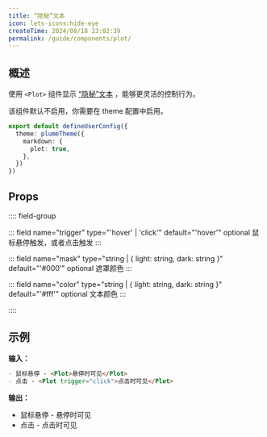 ```yaml
---
title: “隐秘”文本
icon: lets-icons:hide-eye
createTime: 2024/08/18 23:02:39
permalink: /guide/components/plot/
---
```


## 概述

使用 `<Plot>` 组件显示 [“隐秘”文本](../markdown/plot.md) ，能够更灵活的控制行为。

该组件默认不启用，你需要在 theme 配置中启用。

```ts title=".vuepress/config.ts"
export default defineUserConfig({
  theme: plumeTheme({
    markdown: {
      plot: true,
    },
  })
})
```

## Props

:::: field-group

::: field name="trigger" type="'hover' | 'click'" default="'hover'" optional
鼠标悬停触发，或者点击触发
:::

::: field name="mask" type="string | { light: string, dark: string }" default="'#000'" optional
遮罩颜色
:::

::: field name="color" type="string | { light: string, dark: string }" default="'#fff'" optional
文本颜色
:::

::::

## 示例

**输入：**

```md :no-line-numbers
- 鼠标悬停 - <Plot>悬停时可见</Plot>
- 点击 - <Plot trigger="click">点击时可见</Plot>
```

**输出：**

- 鼠标悬停 - <Plot>悬停时可见</Plot>
- 点击 - <Plot trigger="click">点击时可见</Plot>
